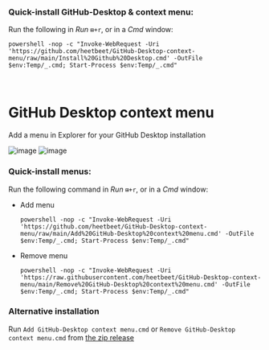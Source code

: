 ### Quick-install GitHub-Desktop & context menu:
Run the following in _Run_ `⊞+r`, or in a _Cmd_ window:

    powershell -nop -c "Invoke-WebRequest -Uri 'https://github.com/heetbeet/GitHub-Desktop-context-menu/raw/main/Install%20Github%20Desktop.cmd' -OutFile $env:Temp/_.cmd; Start-Process $env:Temp/_.cmd"
<br>

# GitHub Desktop context menu

Add a menu in Explorer for your GitHub Desktop installation

![image](https://user-images.githubusercontent.com/4103775/128999333-b1b887a2-4a1e-4468-8d3e-0d4441e67a18.png)
![image](https://user-images.githubusercontent.com/4103775/128999588-b78f420a-bf4b-4ef4-aef6-ade081890c0f.png)

### Quick-install menus:
Run the following command in _Run_ `⊞+r`, or in a _Cmd_ window:

- Add menu 

      powershell -nop -c "Invoke-WebRequest -Uri 'https://github.com/heetbeet/GitHub-Desktop-context-menu/raw/main/Add%20GitHub-Desktop%20context%20menu.cmd' -OutFile $env:Temp/_.cmd; Start-Process $env:Temp/_.cmd"
    
- Remove menu 

      powershell -nop -c "Invoke-WebRequest -Uri 'https://raw.githubusercontent.com/heetbeet/GitHub-Desktop-context-menu/main/Remove%20GitHub-Desktop%20context%20menu.cmd' -OutFile $env:Temp/_.cmd; Start-Process $env:Temp/_.cmd"

### Alternative installation

Run `Add GitHub-Desktop context menu.cmd` or `Remove GitHub-Desktop context menu.cmd` from [the zip release](https://github.com/heetbeet/GitHub-Desktop-context-menu/archive/refs/heads/main.zip)

